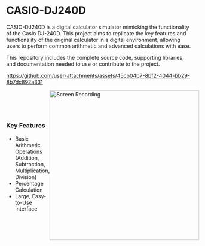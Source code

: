 # CASIO-DJ240D


CASIO-DJ240D is a digital calculator simulator mimicking the functionality of the Casio DJ-240D. This project aims to replicate the key features and functionality of the original calculator in a digital environment, allowing users to perform common arithmetic and advanced calculations with ease.

This repository includes the complete source code, supporting libraries, and documentation needed to use or contribute to the project.


https://github.com/user-attachments/assets/45cb04b7-8bf2-4044-bb29-8b7dc892a331


<div style="display: flex; align-items: center; justify-content: space-between;">
  <div>
    <h3>Key Features</h3>
    <ul>
      <li>Basic Arithmetic Operations (Addition, Subtraction, Multiplication, Division)</li>
      <li>Percentage Calculation</li>
      <li>Large, Easy-to-Use Interface</li>
    </ul>
  </div>
  <div>
    <img src="path-to-your-screen-recording.gif" alt="Screen Recording" width="400"/>
  </div>
</div>

